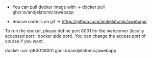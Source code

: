 - You can pull docker image with ->
docker pull ghcr.io/andjelatomic/awebapp

- Source code is on git ->
https://github.com/andjelatomic/awebapp

To run the docker, please define port 8001 for the webserver (locally accessed port : docker side port). You can change the access port of course if you want.

docker run -p8001:8001 ghcr.io/andjelatomic/awebapp
